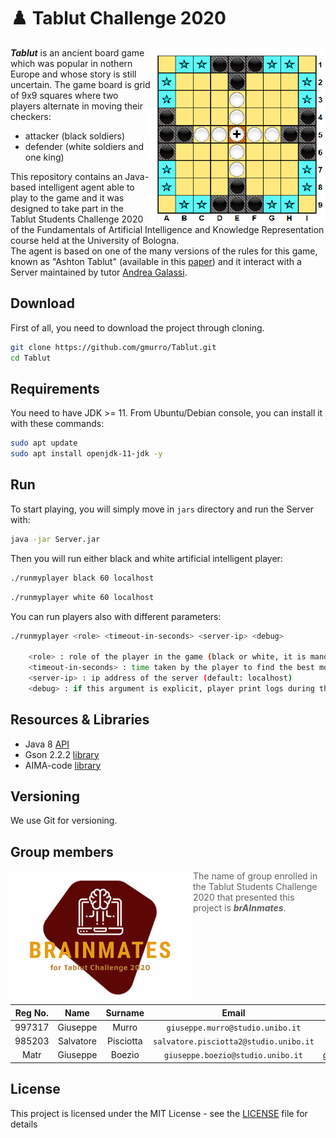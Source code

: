 # :chess_pawn: Tablut Challenge 2020

<img align="right" width="280" height="280" src="src/it/unibo/ai/didattica/competition/tablut/gui/resources/screen.png">

**_Tablut_** is an ancient board game which was popular in nothern Europe and whose story is still uncertain.
The game board is grid of 9x9 squares where two players alternate in moving their checkers:
* attacker (black soldiers) 
* defender (white soldiers and one king)   

This repository contains an Java-based intelligent agent able to play to the game and it was designed to take part in the Tablut Students Challenge 2020 of the Fundamentals of Artificial Intelligence and Knowledge Representation course held at the University of Bologna.                   
The agent is based on one of the many versions of the rules for this game, known as "Ashton Tablut" (available in this [paper](http://ww.aagenielsen.dk/LinnaeusPaper-Longer.pdf)) and it interact with a Server maintained by tutor [Andrea Galassi](https://github.com/AGalassi/TablutCompetition).


## Download

First of all, you need to download the project through cloning.

```sh
git clone https://github.com/gmurro/Tablut.git
cd Tablut
```

## Requirements

You need to have JDK >= 11. From Ubuntu/Debian console, you can install it with these commands:
```sh
sudo apt update
sudo apt install openjdk-11-jdk -y
```

## Run

To start playing, you will simply move in `jars` directory and run the Server with:
```sh
java -jar Server.jar
```
Then you will run either black and white artificial intelligent player:
```sh
./runmyplayer black 60 localhost
```
```sh
./runmyplayer white 60 localhost
```

You can run players also with different parameters:
```sh
./runmyplayer <role> <timeout-in-seconds> <server-ip> <debug>
    
    <role> : role of the player in the game (black or white, it is mandatory)
    <timeout-in-seconds> : time taken by the player to find the best moves (default: 60)
    <server-ip> : ip address of the server (default: localhost)
    <debug> : if this argument is explicit, player print logs during the search of the next move 
```


## Resources & Libraries

* Java 8 [API](https://docs.oracle.com/javase/8/docs/api/)
* Gson 2.2.2 [library](https://www.javadoc.io/doc/com.google.code.gson/gson/2.2.2/com/google/gson/Gson.html)
* AIMA-code [library](https://github.com/aimacode/aima-java)

## Versioning

We use Git for versioning.

## Group members

<img align="left" width="292" height="214" src="src/it/unibo/ai/didattica/competition/tablut/gui/resources/logo.png">

> The name of group enrolled in the Tablut Students Challenge 2020 that presented this project is **_brAInmates_**.

|  Reg No.  |  Name     |  Surname  |     Email                              |    Username      |
| :-------: | :-------: | :-------: | :------------------------------------: | :--------------: |
|   997317  | Giuseppe  | Murro     | `giuseppe.murro@studio.unibo.it`       | [_gmurro_](https://github.com/gmurro)         |
|   985203  | Salvatore | Pisciotta | `salvatore.pisciotta2@studio.unibo.it` | [_SalvoPisciotta_](https://github.com/SalvoPisciotta) |
|    Matr   | Giuseppe  | Boezio    | `giuseppe.boezio@studio.unibo.it`      | [_giuseppeboezio_](https://github.com/giuseppeboezio) |



## License

This project is licensed under the MIT License - see the [LICENSE](LICENSE) file for details

